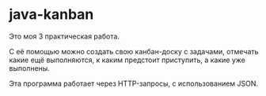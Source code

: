 # java-kanban
Это моя 3 практическая работа.

С её помощью можно создать свою канбан-доску с задачами, отмечать какие ещё выполняются, к каким предстоит приступить, а какие уже выполнены.

Эта программа работает через HTTP-запросы, с использованием JSON. 
